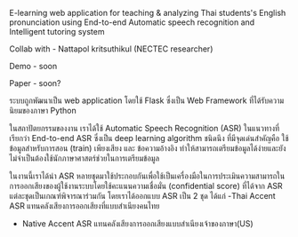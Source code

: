 E-learning web application for teaching & analyzing Thai students's English pronunciation using End-to-end Automatic speech recognition and Intelligent tutoring system

Collab with - Nattapol kritsuthikul (NECTEC researcher)

Demo - soon

Paper - soon?



ระบบถูกพัฒนาเป็น web application โดยใช้ Flask ซึ่งเป็น  Web Framework ที่ได้รับความนิยมของภาษา Python 

ในสถาปัตยกรรมของงาน เราได้ใช้ Automatic Speech Recognition (ASR) ในแนวทางที่เรียกว่า End-to-end ASR ซึ่งเป็น deep learning algorithm ชนิดนึง ที่มีจุดเด่นสำคัญคือ ใช้ข้อมูลสำหรับการสอน (train) เพียงเสียง และ ข้อความอ้างอิง ทำให้สามารถเตรียมข้อมูลได้ง่ายและยังไม่จำเป็นต้องใช้นักภาษาศาสตร์ช่วยในการเตรียมข้อมูล 

ในงานนี้เราได้นำ ASR หลายชุดมาใช้ประกอบกันเพื่อใช้เป็นเครื่องมือในการประเมินความสามารถในการออกเสียงของผู้ใช้งานระบบโดยใช้คะแนนความเชื่อมั่น (confidential score) ที่ได้จาก ASR แต่ละชุดเป็นเกณฑ์พิจารณาร่วมกัน โดยเราได้ออกแบบ ASR เป็น 2 ชุด ได้แก่ 
-Thai Accent ASR แทนคลังเสียงการออกเสียงที่แบบสำเนียงคนไทย 
- Native Accent ASR แทนคลังเสียงการออกเสียงแบบสำเนียงเจ้าของภาษา(US)


